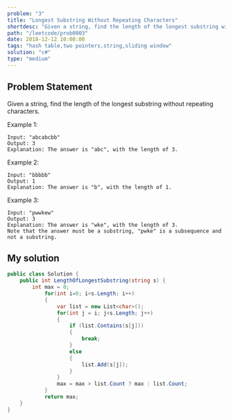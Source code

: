 ```yaml
---
problem: "3"
title: "Longest Substring Without Repeating Characters"
shortdesc: "Given a string, find the length of the longest substring without repeating characters."
path: "/leetcode/prob0003"
date: 2018-12-12 10:00:00
tags: "hash table,two pointers,string,sliding window"
solution: "c#"
type: "medium"
---
```


## Problem Statement

Given a string, find the length of the longest substring without repeating characters.

Example 1:

```
Input: "abcabcbb"
Output: 3
Explanation: The answer is "abc", with the length of 3.
```

Example 2:

```
Input: "bbbbb"
Output: 1
Explanation: The answer is "b", with the length of 1.
```

Example 3:

```
Input: "pwwkew"
Output: 3
Explanation: The answer is "wke", with the length of 3.
Note that the answer must be a substring, "pwke" is a subsequence and not a substring.
```

## My solution

```csharp
public class Solution {
    public int LengthOfLongestSubstring(string s) {
        int max = 0;
            for(int i=0; i<s.Length; i++)
            {
                var list = new List<char>();
                for(int j = i; j<s.Length; j++)
                {
                    if (list.Contains(s[j]))
                    {
                        break;
                    }
                    else
                    {
                        list.Add(s[j]);
                    }
                }
                max = max > list.Count ? max : list.Count;
            }
            return max;
    }
}
```
